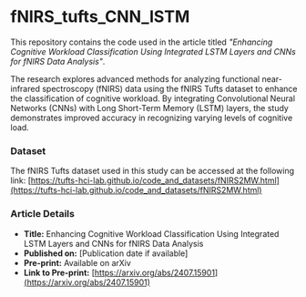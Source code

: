 # fNIRS_tufts_CNN_lSTM

This repository contains the code used in the article titled *"Enhancing Cognitive Workload Classification Using Integrated LSTM Layers and CNNs for fNIRS Data Analysis"*.

The research explores advanced methods for analyzing functional near-infrared spectroscopy (fNIRS) data using the fNIRS Tufts dataset to enhance the classification of cognitive workload. By integrating Convolutional Neural Networks (CNNs) with Long Short-Term Memory (LSTM) layers, the study demonstrates improved accuracy in recognizing varying levels of cognitive load.

### Dataset

The fNIRS Tufts dataset used in this study can be accessed at the following link:
[https://tufts-hci-lab.github.io/code_and_datasets/fNIRS2MW.html](https://tufts-hci-lab.github.io/code_and_datasets/fNIRS2MW.html)

### Article Details

- **Title:** Enhancing Cognitive Workload Classification Using Integrated LSTM Layers and CNNs for fNIRS Data Analysis
- **Published on:** [Publication date if available]
- **Pre-print:** Available on arXiv
- **Link to Pre-print:** [https://arxiv.org/abs/2407.15901](https://arxiv.org/abs/2407.15901)

